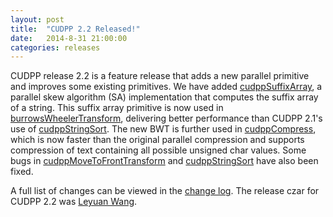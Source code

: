 ```yaml
---
layout: post
title:  "CUDPP 2.2 Released!"
date:   2014-8-31 21:00:00
categories: releases
---
```


CUDPP release 2.2 is a feature release that adds a new parallel primitive and improves some existing primitives. We have added [cudppSuffixArray](http://cudpp.github.io/cudpp/2.2/group__public_interface.html#gabf9b40f6aaa7039aff1aa33a441d980f), a parallel skew algorithm (SA) implementation that computes the suffix array of a string. This suffix array primitive is now used in [burrowsWheelerTransform](http://cudpp.github.io/cudpp/2.2/group__cudpp__app.html#gadf315a304a78117955cad6d8c32a8fab), delivering better performance than CUDPP 2.1's use of [cudppStringSort](http://cudpp.github.io/cudpp/2.2/group__public_interface.html#gaee8a05e38479c8b54b5d5b6655022d0a). The new BWT is further used in [cudppCompress](http://cudpp.github.io/cudpp/2.2/group__public_interface.html#ga9d6e16e3dcf36a46be5bd98a675992c8), which is now faster than the original parallel compression and supports compression of text containing all possible unsigned char values. Some bugs in [cudppMoveToFrontTransform](http://cudpp.github.io/cudpp/2.2/group__public_interface.html#gadbb42fbc58ea70582dc1110c798ece38) and [cudppStringSort](http://cudpp.github.io/cudpp/2.2/group__public_interface.html#gaee8a05e38479c8b54b5d5b6655022d0a) have also been fixed.

A full list of changes can be viewed in the [change log](http://cudpp.github.io/cudpp/2.2/changelog.html). The release czar for CUDPP 2.2 was [Leyuan Wang](https://github.com/Laurawly).
